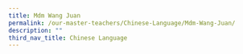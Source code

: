 ```yaml
---
title: Mdm Wang Juan
permalink: /our-master-teachers/Chinese-Language/Mdm-Wang-Juan/
description: ""
third_nav_title: Chinese Language
---
```

